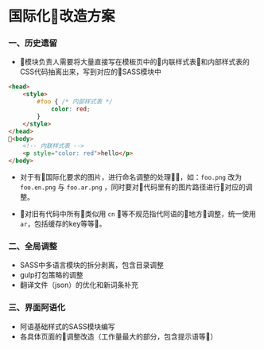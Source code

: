 # 国际化改造方案

### 一、历史遗留
* 模块负责人需要将大量直接写在模板页中的内联样式表和内部样式表的CSS代码抽离出来，写到对应的SASS模块中

```html
<head>
    <style>
        #foo { /* 内部样式表 */
            color: red;
        }
    </style>
</head>
<body>
    <!-- 内联样式表 -->
    <p style="color: red">hello</p>
</body>
```

* 对于有国际化要求的图片，进行命名调整的处理，如：`foo.png` 改为 `foo.en.png` 与 `foo.ar.png` ，同时要对代码里有的图片路径进行对应的调整。

* 对旧有代码中所有类似用 `cn` 等不规范指代阿语的地方调整，统一使用 `ar`，包括缓存的key等等。

### 二、全局调整
* SASS中多语言模块的拆分剥离，包含目录调整
* gulp打包策略的调整
* 翻译文件（json）的优化和新词条补充

### 三、界面阿语化
* 阿语基础样式的SASS模块编写
* 各具体页面的调整改造（工作量最大的部分，包含提示语等）